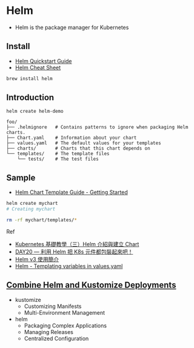 # Helm

* Helm is the package manager for Kubernetes

## Install

* [Helm Quickstart Guide](https://helm.sh/docs/intro/quickstart/)
* [Helm Cheat Sheet](https://helm.sh/docs/intro/cheatsheet/)

```sh
brew install helm
```

## Introduction

`helm create helm-demo`

```text
foo/
├── .helmignore   # Contains patterns to ignore when packaging Helm charts.
├── Chart.yaml    # Information about your chart
├── values.yaml   # The default values for your templates
├── charts/       # Charts that this chart depends on
└── templates/    # The template files
    └── tests/    # The test files
```

## Sample

* [Helm Chart Template Guide - Getting Started](https://helm.sh/docs/chart_template_guide/getting_started/)

```sh
helm create mychart
# Creating mychart

rm -rf mychart/templates/*
```

Ref

* [Kubernetes 基礎教學（三）Helm 介紹與建立 Chart](https://chengweihu.com/kubernetes-tutorial-3-helm/)
* [DAY20 — 利用 Helm 把 K8s 元件都包裝起來吧！](https://github.com/superj80820/2020-ithelp-contest/tree/master/DAY20)
* [Helm v3 使用簡介](https://godleon.github.io/blog/DevOps/Helm-v3-Chart-Template-Guide/)
* [Helm - Templating variables in values.yaml](https://stackoverflow.com/questions/55958507/helm-templating-variables-in-values-yaml)

## [Combine Helm and Kustomize Deployments](https://humalect.com/blog/kustomize-vs-helm#when-to-use-helm-vs-kustomize)

* kustomize
  * Customizing Manifests
  * Multi-Environment Management
* helm
  * Packaging Complex Applications
  * Managing Releases
  * Centralized Configuration
